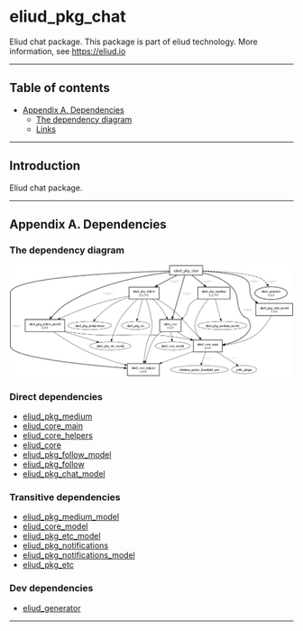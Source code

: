 # eliud_pkg_chat

Eliud chat package. 
This package is part of eliud technology. More information, see https://eliud.io

---

## Table of contents

<!-- toc -->

- [Appendix A. Dependencies](#appendix-a-dependencies)
  * [The dependency diagram](#the-dependency-diagram)
  * [Links](#links-)

<!-- tocstop -->

---

## Introduction

Eliud chat package. 

---

## Appendix A. Dependencies

### The dependency diagram

![Dependency diagram](https://github.com/eliudio/eliud_pkg_chat/raw/main/depends.jpg)

<!-- dependencies -->

### Direct dependencies
- [eliud_pkg_medium](https://pub.dev/packages/eliud_pkg_medium)
- [eliud_core_main](https://pub.dev/packages/eliud_core_main)
- [eliud_core_helpers](https://pub.dev/packages/eliud_core_helpers)
- [eliud_core](https://pub.dev/packages/eliud_core)
- [eliud_pkg_follow_model](https://pub.dev/packages/eliud_pkg_follow_model)
- [eliud_pkg_follow](https://pub.dev/packages/eliud_pkg_follow)
- [eliud_pkg_chat_model](https://pub.dev/packages/eliud_pkg_chat_model)

### Transitive dependencies
- [eliud_pkg_medium_model](https://pub.dev/packages/eliud_pkg_medium_model)
- [eliud_core_model](https://pub.dev/packages/eliud_core_model)
- [eliud_pkg_etc_model](https://pub.dev/packages/eliud_pkg_etc_model)
- [eliud_pkg_notifications](https://pub.dev/packages/eliud_pkg_notifications)
- [eliud_pkg_notifications_model](https://pub.dev/packages/eliud_pkg_notifications_model)
- [eliud_pkg_etc](https://pub.dev/packages/eliud_pkg_etc)

### Dev dependencies
- [eliud_generator](https://pub.dev/packages/eliud_generator)

<!-- dependenciesstop -->

---
